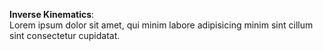 **Inverse Kinematics**:  
Lorem ipsum dolor sit amet, qui minim labore adipisicing minim sint cillum sint consectetur cupidatat.  

